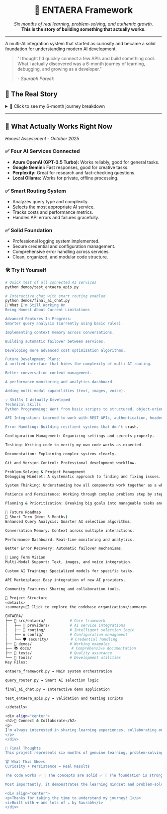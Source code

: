 <div align="center">
  <h1>🚀 ENTAERA Framework</h1>
  <i>Six months of real learning, problem-solving, and authentic growth.</i>
  <br>
  <b>This is the story of building something that actually works.</b>
</div>

---

A multi-AI integration system that started as curiosity and became a solid foundation for understanding modern AI development.

> "I thought I'd quickly connect a few APIs and build something cool. What I actually discovered was a 6-month journey of learning, debugging, and growing as a developer."
>
> _- Saurabh Pareek_

## 📖 The Real Story

<details>
<summary>📅 Click to see my 6-month journey breakdown</summary>

### Months 1-2: The Beginning
- **What I Tried:** Connect to my first AI API (Azure OpenAI).
- **What Happened:** It took three weeks just to get a basic, reliable connection.
- **Challenges Faced:**
  - Learning API authentication from scratch.
  - Correctly managing environment variables and secrets.
  - Basic error handling (my code crashed a lot initially).
  - Understanding Python imports and project structure.
- **Skills Developed:**
  - 🔐 API authentication and security.
  - 📁 Environment variable management.
  - 🐛 Basic debugging techniques.
  - 📚 Reading technical documentation.

### Months 3-4: Building Momentum
- **What I Tried:** Add more AI services (Google Gemini, Perplexity).
- **What Happened:** Each new service taught me something different about APIs and system design.
- **Challenges Faced:**
  - Different authentication methods for each service.
  - Rate limiting issues (I got blocked a few times).
  - Handling different JSON response formats.
- **Skills Developed:**
  - 🔄 API integration patterns.
  - ⚙️ Configuration management.
  - ⚠️ Better error handling and logging.
  - 💡 Understanding of different AI provider capabilities.

### Months 5-6: Making It Smarter
- **What I Tried:** Build a system to choose the right AI for different tasks.
- **What Happened:** I created the first version of the routing logic and improved the overall code structure.
- **Current Reality:**
  - The system works reliably for individual AI calls.
  - Basic routing logic allows me to choose between providers.
  - Professional logging shows exactly what's happening.
  - A clean project structure makes it easy to add new features.
- **Skills That Emerged:**
  - 🧠 System design thinking.
  - 🏗️ Modular programming approach.
  - ✅ Testing and validation strategies.
  - ✍️ Documentation and communication.

</details>

---

## 🎯 What Actually Works Right Now
_Honest Assessment - October 2025_

### ✅ Four AI Services Connected
* **Azure OpenAI (GPT-3.5 Turbo):** Works reliably, good for general tasks.
* **Google Gemini:** Fast responses, good for creative tasks.
* **Perplexity:** Great for research and fact-checking questions.
* **Local Ollama:** Works for private, offline processing.

### ✅ Smart Routing System
* Analyzes query type and complexity.
* Selects the most appropriate AI service.
* Tracks costs and performance metrics.
* Handles API errors and failures gracefully.

### ✅ Solid Foundation
* Professional logging system implemented.
* Secure credential and configuration management.
* Comprehensive error handling across services.
* Clean, organized, and modular code structure.

### 🛠️ Try It Yourself
```bash
# Quick test of all connected AI services
python demos/test_entaera_apis.py

# Interactive chat with smart routing enabled
python demos/final_ai_chat.py
🔄 What I'm Still Working On
Being Honest About Current Limitations

Advanced Features In Progress:
Smarter query analysis (currently using basic rules).

Implementing context memory across conversations.

Building automatic failover between services.

Developing more advanced cost optimization algorithms.

Future Development Plans:
A unified interface that hides the complexity of multi-AI routing.

Better conversation context management.

A performance monitoring and analytics dashboard.

Adding multi-modal capabilities (text, images, voice).

💡 Skills I Actually Developed
Technical Skills
Python Programming: Went from basic scripts to structured, object-oriented applications.

API Integration: Learned to work with REST APIs, authentication, headers, and rate limits.

Error Handling: Building resilient systems that don't crash.

Configuration Management: Organizing settings and secrets properly.

Testing: Writing code to verify my own code works as expected.

Documentation: Explaining complex systems clearly.

Git and Version Control: Professional development workflow.

Problem-Solving & Project Management
Debugging Mindset: A systematic approach to finding and fixing issues.

System Thinking: Understanding how all components work together as a whole.

Patience and Persistence: Working through complex problems step by step.

Planning & Prioritization: Breaking big goals into manageable tasks and focusing on what matters most.

🔮 Future Roadmap
🔄 Short Term (Next 3 Months)
Enhanced Query Analysis: Smarter AI selection algorithms.

Conversation Memory: Context across multiple interactions.

Performance Dashboard: Real-time monitoring and analytics.

Better Error Recovery: Automatic failover mechanisms.

🌟 Long Term Vision
Multi-Modal Support: Text, images, and voice integration.

Custom AI Training: Specialized models for specific tasks.

API Marketplace: Easy integration of new AI providers.

Community Features: Sharing and collaboration tools.

📂 Project Structure
<details>
<summary>🗂️ Click to explore the codebase organization</summary>

ENTAERA/
├── 📁 src/entaera/           # Core framework
│   ├── 🤖 providers/         # AI service integrations
│   ├── 🧠 routing/           # Intelligent selection logic
│   ├── ⚙️ config/            # Configuration management
│   └── 🛡️ security/          # Credential handling
├── 🎯 demos/                 # Working examples
├── 📚 docs/                  # Comprehensive documentation
├── 🧪 tests/                 # Quality assurance
└── 🔧 tools/                 # Development utilities
Key Files:

entaera_framework.py → Main system orchestration

query_router.py → Smart AI selection logic

final_ai_chat.py → Interactive demo application

test_entaera_apis.py → Validation and testing scripts

</details>

<div align="center">
<h2>🤝 Connect & Collaborate</h2>
<p>
I'm always interested in sharing learning experiences, collaborating on interesting projects, and learning from experienced developers.
</p>
</div>

🎉 Final Thoughts
This project represents six months of genuine learning, problem-solving, and growth. It's not perfect or "revolutionary," but it's real.

🏆 What This Shows:
Curiosity + Persistence = Real Results

The code works ✅ | The concepts are solid ✅ | The foundation is strong ✅

Most importantly, it demonstrates the learning mindset and problem-solving approach that makes good developers.

<div align="center">
<p>Thanks for taking the time to understand my journey! 🙏</p>
<i>Built with ❤️ and lots of ☕ by Saurabh</i>
</div>
